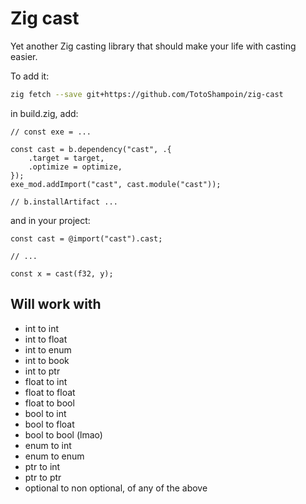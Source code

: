 # Zig cast

Yet another Zig casting library that should make your life with casting easier.

To add it:

```sh
zig fetch --save git+https://github.com/TotoShampoin/zig-cast
```

in build.zig, add:

```zig
// const exe = ...

const cast = b.dependency("cast", .{
    .target = target,
    .optimize = optimize,
});
exe_mod.addImport("cast", cast.module("cast"));

// b.installArtifact ...
```

and in your project:
```zig
const cast = @import("cast").cast;

// ...

const x = cast(f32, y);
```

## Will work with
- int to int
- int to float
- int to enum
- int to book
- int to ptr
- float to int
- float to float
- float to bool
- bool to int
- bool to float
- bool to bool (lmao)
- enum to int
- enum to enum
- ptr to int
- ptr to ptr
- optional to non optional, of any of the above
